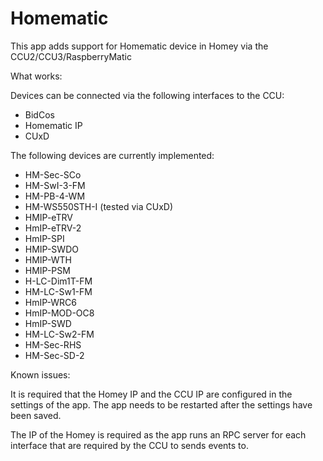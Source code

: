 # Homematic

This app adds support for Homematic device in Homey via the CCU2/CCU3/RaspberryMatic

What works:

Devices can be connected via the following interfaces to the CCU:

* BidCos
* Homematic IP
* CUxD

The following devices are currently implemented:

* HM-Sec-SCo
* HM-SwI-3-FM
* HM-PB-4-WM
* HM-WS550STH-I (tested via CUxD)
* HMIP-eTRV
* HmIP-eTRV-2
* HmIP-SPI
* HMIP-SWDO
* HMIP-WTH
* HMIP-PSM
* H-LC-Dim1T-FM
* HM-LC-Sw1-FM
* HmIP-WRC6
* HmIP-MOD-OC8
* HmIP-SWD
* HM-LC-Sw2-FM
* HM-Sec-RHS
* HM-Sec-SD-2

Known issues:

It is required that the Homey IP and the CCU IP are configured in the settings of the app. The app needs to be restarted after the settings have been saved.

The IP of the Homey is required as the app runs an RPC server for each interface that are required by the CCU to sends events to.